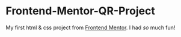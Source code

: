 # Frontend-Mentor-QR-Project
 My first html & css project from [Frontend Mentor](https://www.frontendmentor.io).
 I had *so* much fun!